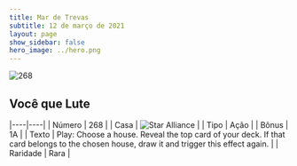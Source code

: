 ```yaml
---
title: Mar de Trevas
subtitle: 12 de março de 2021
layout: page
show_sidebar: false
hero_image: ../hero.png
---
```


![268](https://cdn.keyforgegame.com/media/card_front/pt/496_268_J4P2V8QP4MCC_pt.png)

## Você que Lute

|----|----|
| Número | 268 |
| Casa | ![Star Alliance](https://archonarcana.com/images/thumb/7/7d/Star_Alliance.png/22px-Star_Alliance.png "Aliança Estelar") |
| Tipo | Ação |
| Bônus | 1A |
| Texto | Play: Choose a house. Reveal the top card of your deck. If that card belongs to the chosen house, draw it and trigger this effect again. |
| Raridade | Rara |
